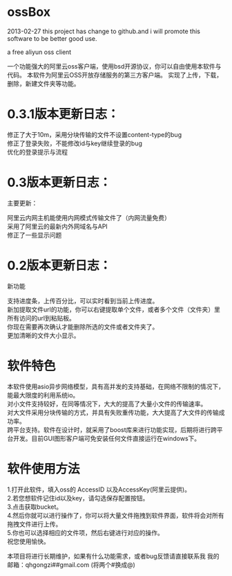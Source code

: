 ossBox
======
2013-02-27 this project has change to github.and i will promote this software to be better good use.

a free aliyun oss client

一个功能强大的阿里云oss客户端，使用bsd开源协议，你可以自由使用本软件与代码。 本软件为阿里云OSS开放存储服务的第三方客户端。 实现了上传，下载，删除，新建文件夹等功能。

0.3.1版本更新日志：
====

修正了大于10m，采用分块传输的文件不设置content-type的bug  
修正了登录失败，不能修改id与key继续登录的bug  
优化的登录提示与流程  

0.3版本更新日志：
====
主要更新：

阿里云内网主机能使用内网模式传输文件了（内网流量免费）  
采用了阿里云的最新内外网域名与API  
修正了一些显示问题  

0.2版本更新日志：
====
新功能
  
支持进度条，上传百分比，可以实时看到当前上传进度。  
新加提取文件url的功能，你可以右键提取单个文件，或者多个文件（文件夹）里所有访问的url到粘贴板。  
你现在需要再次确认才能删除所选的文件或者文件夹了。  
更加清晰的文件大小显示。  

软件特色
====

本软件使用asio异步网络模型，具有高并发的支持基础，在网络不限制的情况下，能最大限度的利用系统io。  
对小文件支持较好，在同等情况下，大大的提高了大量小文件的传输速率。  
对大文件采用分块传输的方式，并具有失败重传功能，大大提高了大文件的传输成功率。  
跨平台支持。软件在设计时，就采用了boost库来进行功能实现，后期将进行跨平台开发。目前GUI图形客户端可免安装任何文件直接运行在windows下。  

软件使用方法
====

1.打开此软件，填入oss的 AccessID 以及AccessKey(阿里云提供)。  
2.若您想软件记住id以及key，请勾选保存配置按钮。  
3.点击获取bucket。  
4.然后你就可以进行操作了，你可以将大量文件拖拽到软件界面，软件将会对所有拖拽文件进行上传。  
5.你也可以选择相应的文件项，然后右键进行对应的操作。  
祝您使用愉快。   

本项目将进行长期维护，如果有什么功能需求，或者bug反馈请直接联系我 我的邮箱：qhgongzi##gmail.com (将两个#换成@)
